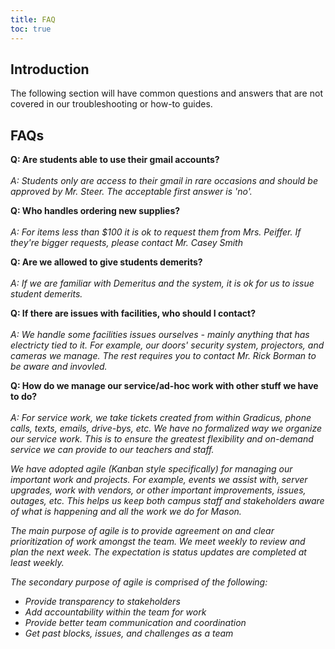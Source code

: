 ```yaml
---
title: FAQ
toc: true
---
```


## Introduction

The following section will have common questions and answers that are not covered in our troubleshooting or how-to guides.


## FAQs

**Q: Are students able to use their gmail accounts?**<br /><br />
*A: Students only are access to their gmail in rare occasions and should be approved by Mr. Steer. The acceptable first answer is 'no'.*

**Q: Who handles ordering new supplies?**<br /><br />
*A: For items less than $100 it is ok to request them from Mrs. Peiffer. If they're bigger requests, please contact Mr. Casey Smith*

**Q: Are we allowed to give students demerits?**<br /><br />
*A: If we are familiar with Demeritus and the system, it is ok for us to issue student demerits.*

**Q: If there are issues with facilities, who should I contact?**<br /><br />
*A: We handle some facilities issues ourselves - mainly anything that has electricty tied to it. For example, our doors' security system, projectors, and cameras we manage. The rest requires you to contact Mr. Rick Borman to be aware and invovled.*

**Q: How do we manage our service/ad-hoc work with other stuff we have to do?**<br /><br />
*A: For service work, we take tickets created from within Gradicus, phone calls, texts, emails, drive-bys, etc. We have no formalized way we organize our service work. This is to ensure the greatest flexibility and on-demand service we can provide to our teachers and staff.*

*We have adopted agile (Kanban style specifically) for managing our important work and projects. For example, events we assist with, server upgrades, work with vendors, or other important improvements, issues, outages, etc. This helps us keep both campus staff and stakeholders aware of what is happening and all the work we do for Mason.*

*The main purpose of agile is to provide  agreement on and clear prioritization of work amongst the team. We meet weekly to review and plan the next week. The expectation is status updates are completed at least weekly.*

*The secondary purpose of agile is comprised of the following:* 
* *Provide transparency to stakeholders*
* *Add accountability within the team for work*
* *Provide better team communication and coordination*
* *Get past blocks, issues, and challenges as a team*
